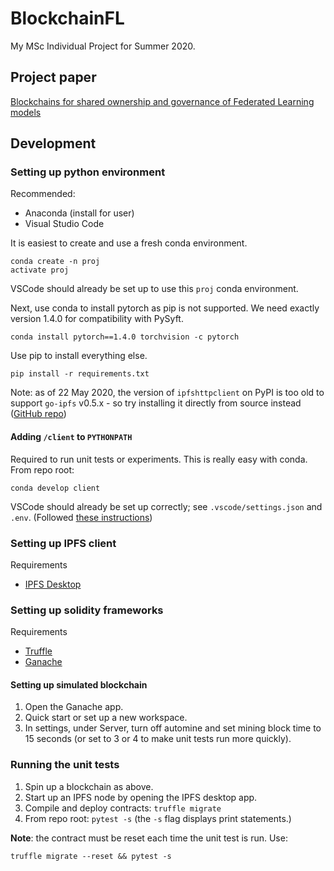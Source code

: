 # BlockchainFL

My MSc Individual Project for Summer 2020.

## Project paper
[Blockchains for shared ownership and governance of Federated Learning models](https://www.overleaf.com/read/bjznxpcbxvfs)

## Development

### Setting up python environment

Recommended:
- Anaconda (install for user)
- Visual Studio Code

It is easiest to create and use a fresh conda environment.
```
conda create -n proj
activate proj
```
VSCode should already be set up to use this `proj` conda environment.

Next, use conda to install pytorch as pip is not supported.
We need exactly version 1.4.0 for compatibility with PySyft.
```
conda install pytorch==1.4.0 torchvision -c pytorch
```

Use pip to install everything else.
```
pip install -r requirements.txt
```

Note: as of 22 May 2020, the version of `ipfshttpclient` on PyPI is too old to support `go-ipfs` v0.5.x - so try installing it directly from source instead ([GitHub repo](https://github.com/ipfs-shipyard/py-ipfs-http-client))

#### Adding `/client` to `PYTHONPATH`

Required to run unit tests or experiments. This is really easy with conda. From repo root:

```
conda develop client
```

VSCode should already be set up correctly; see `.vscode/settings.json` and `.env`. (Followed [these instructions](https://binx.io/blog/2020/03/05/setting-python-source-folders-vscode/))

### Setting up IPFS client
Requirements
- [IPFS Desktop](https://github.com/ipfs-shipyard/ipfs-desktop)

### Setting up solidity frameworks
Requirements
- [Truffle](https://www.trufflesuite.com/truffle)
- [Ganache](https://www.trufflesuite.com/ganache)

#### Setting up simulated blockchain
1. Open the Ganache app.
2. Quick start or set up a new workspace.
3. In settings, under Server, turn off automine and set mining block time to 15 seconds (or set to 3 or 4 to make unit tests run more quickly).

### Running the unit tests
1. Spin up a blockchain as above.
2. Start up an IPFS node by opening the IPFS desktop app.
3. Compile and deploy contracts: `truffle migrate`
4. From repo root: `pytest -s` (the `-s` flag displays print statements.)

**Note**: the contract must be reset each time the unit test is run. Use:
```
truffle migrate --reset && pytest -s
```
